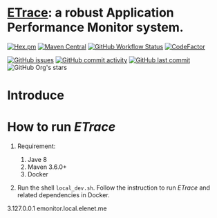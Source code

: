 # [ETrace](https://etrace.io)\: a robust Application Performance Monitor system.

[![Hex.pm](https://img.shields.io/hexpm/l/plug)](https://github.com/jacobke/etrace/blob/master/LICENSE)
[![Maven Central](https://img.shields.io/maven-central/v/io.etrace/etrace-agent?label=etrace)](https://search.maven.org/search?q=a:etrace-agent)
[![GitHub Workflow Status](https://img.shields.io/github/workflow/status/etrace-io/etrace/Mvn%20Test)](https://github.com/etrace-io/etrace/actions?query=workflow%3A%22Mvn+Test%22)
[![CodeFactor](https://img.shields.io/codefactor/grade/github/etrace-io/etrace)](https://www.codefactor.io/repository/github/etrace-io/etrace)

[![GitHub issues](https://img.shields.io/github/issues/etrace-io/etrace)](https://github.com/etrace-io/etrace/issues)
[![GitHub commit activity](https://img.shields.io/github/commit-activity/m/etrace-io/etrace)](https://github.com/etrace-io/etrace/pulse)
[![GitHub last commit](https://img.shields.io/github/last-commit/etrace-io/etrace)](https://github.com/etrace-io/etrace/graphs/commit-activity)
![GitHub Org's stars](https://img.shields.io/github/stars/etrace-io?style=social)


# Introduce

# How to run _ETrace_

1. Requirement: 
    1. Jave 8
    2. Maven 3.6.0+
    3. Docker

2. Run the shell `local_dev.sh`. Follow the instruction to run _ETrace_ and related dependencies in Docker. 

3.127.0.0.1 emonitor.local.elenet.me
